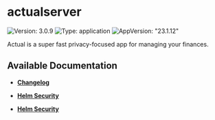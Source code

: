 # actualserver

![Version: 3.0.9](https://img.shields.io/badge/Version-3.0.9-informational?style=flat-square) ![Type: application](https://img.shields.io/badge/Type-application-informational?style=flat-square) ![AppVersion: "23.1.12"](https://img.shields.io/badge/AppVersion-"23.1.12"-informational?style=flat-square)

Actual is a super fast privacy-focused app for managing your finances.

## Available Documentation

- [**Changelog**](CHANGELOG)

- [**Helm Security**](container-security)

- [**Helm Security**](helm-security)

